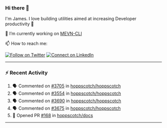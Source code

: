 ### Hi there 👋

I'm James. I love building utilities aimed at increasing Developer productivity :raised_hands: 

🔭 I’m currently working on [MEVN-CLI](https://github.com/madlabsinc/mevn-cli)

📫 How to reach me:

[![Follow on Twitter](https://img.shields.io/badge/--twitter?label=Twitter&logo=Twitter&style=social)](https://twitter.com/james_madhacks) [![Connect on LinkedIn](https://img.shields.io/badge/--linkedin?label=LinkedIn&logo=LinkedIn&style=social)](https://www.linkedin.com/in/jamesgeorge007)

---

### :zap: Recent Activity

<!--START_SECTION:activity-->
1. 🗣 Commented on [#3705](https://github.com/hoppscotch/hoppscotch/pull/3705#issuecomment-1872007329) in [hoppscotch/hoppscotch](https://github.com/hoppscotch/hoppscotch)
2. 🗣 Commented on [#3554](https://github.com/hoppscotch/hoppscotch/issues/3554#issuecomment-1870800287) in [hoppscotch/hoppscotch](https://github.com/hoppscotch/hoppscotch)
3. 🗣 Commented on [#3690](https://github.com/hoppscotch/hoppscotch/pull/3690#issuecomment-1869551928) in [hoppscotch/hoppscotch](https://github.com/hoppscotch/hoppscotch)
4. 🗣 Commented on [#3675](https://github.com/hoppscotch/hoppscotch/issues/3675#issuecomment-1869335370) in [hoppscotch/hoppscotch](https://github.com/hoppscotch/hoppscotch)
5. 💪 Opened PR [#168](https://github.com/hoppscotch/docs/pull/168) in [hoppscotch/docs](https://github.com/hoppscotch/docs)
<!--END_SECTION:activity-->

---

<!--
**jamesgeorge007/jamesgeorge007** is a ✨ _special_ ✨ repository because its `README.md` (this file) appears on your GitHub profile.

Here are some ideas to get you started:

- 🌱 I’m currently learning ...
- 👯 I’m looking to collaborate on ...
- 🤔 I’m looking for help with ...
- 💬 Ask me about ...
- 😄 Pronouns: ...
- ⚡ Fun fact: ...
-->
